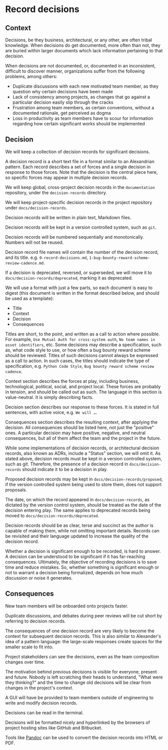 # Record decisions

## Context
Decisions, be they business, architectural, or any other, are often tribal knowledge. When decisions do get documented, more often than not, they are buried within larger documents which lack information pertaining to that decision.

When decisions are not documented, or, documented in an inconsistent, difficult to discover manner, organizations suffer from the following problems, among others:
- Duplicate discussions with each new motivated team member, as they question why certain decisions have been made
- Lack of consistency among projects, as changes that go against a particular decision easily slip through the cracks
- Frustration among team members, as certain conventions, without a documented rationale, get perceived as dogma
- Loss in productivity as team members have to scour for information regarding how certain significant works should be implemented

## Decision
We will keep a collection of decision records for significant decisions.

A decision record is a short text file in a format similar to an Alexandrian pattern. Each record describes a set of forces and a single decision in response to those forces. Note that the decision is the central piece here, so specific forces may appear in multiple decision records.

We will keep global, cross-project decision records in the `documentation` repository, under the `decision-records` directory.

We will keep project-specific decision records in the project repository under `docs/decision-records`.

Decision records will be written in plain text, Markdown files.

Decision records will be kept in a version controlled system, such as `git`.

Decision records will be numbered sequentially and monotonically. Numbers will not be reused.

Decision record file names will contain the number of the decision record, and its title. e.g. `0-record-decisions.md`, `1-bug-bounty-reward-scheme-review-cadence.md`.

If a decision is deprecated, reversed, or superseded, we will move it to `docs/decision-records/deprecated`, marking it as deprecated.

We will use a format with just a few parts, so each document is easy to digest (this document is written in the format described below, and should be used as a template):
- Title
- Context
- Decision
- Consequences

Titles are short, to the point, and written as a call to action where possible. For example, `Use Mutual Auth for cross-system auth`, `No team names in asset identifiers`, etc. Some decisions may describe a specification, such as, what code style to use, or how often a bug bounty reward scheme should be reviewed. Titles of such decisions cannot always be expressed as a call to action. In such cases, the titles should indicate the type of specification, e.g. `Python Code Style`, `Bug bounty reward scheme review cadence`.

Context section describes the forces at play, including business, technological, political, social, and project local. These forces are probably in tension, and should be called out as such. The language in this section is value-neutral. It is simply describing facts.

Decision section describes our response to these forces. It is stated in full sentences, with active voice, e.g. `We will …`.

Consequences section describes the resulting context, after applying the decision. All consequences should be listed here, not just the "positive" ones. A particular decision may have positive, negative, and neutral consequences, but all of them affect the team and the project in the future.

While some implementations of decision records, or architectural decision records, also known as ADRs, include a "Status" section, we will omit it. As stated above, decision records must be kept in a version controlled system, such as git. Therefore, the presence of a decision record in `docs/decision-records` should indicate it to be a decision in play.

Proposed decision records may be kept in `docs/decision-records/proposed`, if the version controlled system being used to store them, does not support proposals.

The date, on which the record appeared in `docs/decision-records`, as dictated by the version control system, should be treated as the date of the decision entering play. The same applies to deprecated records being moved to `docs/decision-records/deprecated`.

Decision records should be as clear, terse and succinct as the author is capable of making them, while not omitting important details. Records can be revisited and their language updated to increase the quality of the decision record.

Whether a decision is significant enough to be recorded, is hard to answer. A decision can be understood to be significant if it has far-reaching consequences. Ultimately, the objective of recording decisions is to save time and reduce mistakes. So, whether something is significant enough or not to warrant a decision being formalized, depends on how much discussion or noise it generates.

## Consequences
New team members will be onboarded onto projects faster.

Duplicate discussions, and debates during peer reviews will be cut short by referring to decision records.

The consequences of one decision record are very likely to become the context for subsequent decision records. This is also similar to Alexander's idea of a pattern language: the large-scale responses create spaces for the smaller scale to fit into.

Project stakeholders can see the decisions, even as the team composition changes over time.

The motivation behind previous decisions is visible for everyone, present and future. Nobody is left scratching their heads to understand, "What were they thinking?" and the time to change old decisions will be clear from changes in the project's context.

A GUI will have be provided to team members outside of engineering to write and modify decision records.

Decisions can be read in the terminal.

Decisions will be formatted nicely and hyperlinked by the
browsers of project hosting sites like GitHub and Bitbucket.

Tools like [Pandoc](http://pandoc.org/) can be used to convert
the decision records into HTML or PDF.
